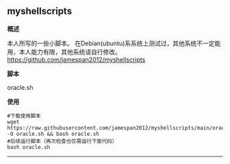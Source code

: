 myshellscripts
---------------
**概述**

本人所写的一些小脚本。
在Debian(ubuntu)系系统上测试过，其他系统不一定能用，本人能力有限，其他系统请自行修改。
https://github.com/jamespan2012/myshellscripts

**脚本**

 oracle.sh
 
 **使用**
 
    #下载使用脚本
    wget https://raw.githubusercontent.com/jamespan2012/myshellscripts/main/oracle.sh -O oracle.sh && bash oracle.sh
    #后续运行脚本（再次检查也仅需运行下面代码）
    bash oracle.sh
    
----------
